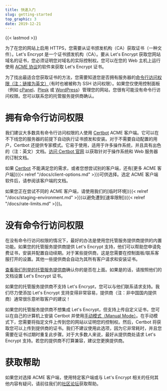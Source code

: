 ```yaml
---
title: 快速入门
slug: getting-started
top_graphic: 3
date: 2019-12-21
---
```


{{< lastmod >}}

为了在您的网站上启用 HTTPS，您需要从证书颁发机构（CA）获取证书（一种文件）。Let's Encrypt 是一个证书颁发机构（CA）。要从 Let's Encrypt 获取您网站域名的证书，您必须证明您对域名的实际控制权。您可以在您的 Web 主机上运行使用 [ACME 协议](https://ietf-wg-acme.github.io/acme/)的软件来获取 Let's Encrypt 证书。

为了找出最适合您获取证书的方法，您需要知道您是否拥有服务器的[命令行访问权限（注：链接为英文）](https://en.wikipedia.org/wiki/Shell_account)（有时也被被称为 SSH 访问权限）。如果您仅使用控制面板（例如 [cPanel](https://cpanel.net/)、[Plesk](https://www.plesk.com/) 或 [WordPress](https://wordpress.org/)）管理您的网站，您很有可能没有命令行访问权限。您可以联系您的托管服务提供商确认。

# 拥有命令行访问权限

我们建议大多数具有命令行访问权限的人使用 [Certbot] ACME 客户端。它可以在不下线您的服务器的前提下自动执行证书颁发和安装。对于不需要自动配置的用户，Certbot 还提供专家模式。它易于使用，适用于许多操作系统，并且具有出色的（注：英文）文档。[访问 Certbot 官网][Certbot] 以获取针对于操作系统和 Web 服务器的订制文档。

如果 [Certbot] 不能满足您的需求，或者您想尝试别的客户端，还有[更多 ACME 客户端]({{< relref "/docs/client-options.md" >}})可供选择。选定 ACME 客户端软件后，请参阅该客户端的文档。

如果您正在尝试不同的 ACME 客户端，请使用我们的[临时环境]({{< relref "/docs/staging-environment.md" >}})以避免遭到[速率限制]({{< relref "/docs/rate-limits.md" >}})。


[Certbot]: https://certbot.eff.org/  "Certbot"

# 没有命令行访问权限

在没有命令行访问权限的情况下，最好的办法是使用您托管服务提供商提供的内置功能。如果您的托管服务提供商提供 Let's Encrypt 支持，他们可以帮助您申请免费证书，安装并配置自动续期。对于某些提供商，这是您需要在控制面板/联系客服打开的设置。其他一些提供商会自动为其所有客户请求和安装证书。

[查看我们列举的托管服务提供商](https://community.letsencrypt.org/t/web-hosting-who-support-lets-encrypt/6920)确认你的是否在上面。如果是的话，请按照他们的文档设置 Let's Encrypt 证书。

如果您的托管服务提供商不支持 Let's Encrypt，您可以与他们联系请求支持。我们尽力使添加 Let's Encrypt 支持变得非常容易，提供商（注：非中国国内提供商）通常很乐意听取客户的建议！

如果您的托管服务提供商不想集成 Let's Encrypt，但支持上传自定义证书，您可以在自己的计算机上安装 Certbot 并使用[手动模式（Manual Mode）](https://certbot.eff.org/docs/using.html#manual)。在手动模式下，您需要将指定文件上传到您的网站以证明您的控制权。然后，Certbot 将获取您可以上传到提供商的证书。我们不建议使用此选项，因为它非常耗时，并且您需要在证书过期时重复此步骤。对于大多数人来说，最好从提供商处请求 Let's Encrypt 支持。若您的提供商不打算兼容，建议您更换提供商。


# 获取帮助

如果您对选择 ACME 客户端，使用特定客户端或与 Let's Encrypt 相关的任何其他内容有疑问，请前往我们的[社区论坛](https://community.letsencrypt.org/)获取帮助。
